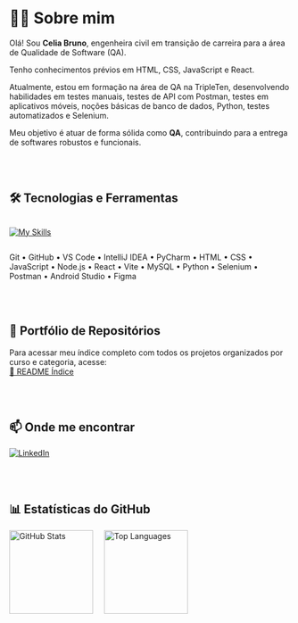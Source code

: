 # 👩‍💻 Sobre mim

Olá! Sou **Celia Bruno**, engenheira civil em transição de carreira para a área de Qualidade de Software (QA).

Tenho conhecimentos prévios em HTML, CSS, JavaScript e React.  

Atualmente, estou em formação na área de QA na TripleTen, desenvolvendo habilidades em testes manuais, testes de API com Postman, testes em aplicativos móveis, noções básicas de banco de dados, Python, testes automatizados e Selenium. 

Meu objetivo é atuar de forma sólida como **QA**, contribuindo para a entrega de softwares robustos e funcionais.

<br>

<br>

## 🛠️ Tecnologias e Ferramentas

<div style="display: flex; flex-wrap: wrap; justify-content: flex-start">
  
  [![My Skills](https://skillicons.dev/icons?i=git,github,vscode,idea,pycharm,html,css,js,nodejs,react,vite,mysql,py,selenium,postman,androidstudio,figma&theme=dark)](https://skillicons.dev)
  
</div>

Git • GitHub • VS Code • IntelliJ IDEA • PyCharm • HTML • CSS • JavaScript • Node.js • React • Vite • MySQL • Python • Selenium • Postman • Android Studio • Figma

<br>

<br>

## 📁 Portfólio de Repositórios

Para acessar meu índice completo com todos os projetos organizados por curso e categoria, acesse:  
[📂 README Índice](https://github.com/celiapaivab/readme-indice)


<br>

<br>

## 📫 Onde me encontrar

[![LinkedIn](https://img.shields.io/badge/LinkedIn-0077B5?style=for-the-badge&logo=linkedin&logoColor=white)](https://www.linkedin.com/in/celia-paiva/)


<br>

<br>

## 📊 Estatísticas do GitHub

<div style="display: flex; gap: 20px; flex-wrap: wrap; align-items: center;">

  <img src="https://github-readme-stats.vercel.app/api?username=celiapaivab&show_icons=true&theme=default&count_private=true" alt="GitHub Stats" height="150"/>
  
  <img src="https://github-readme-stats.vercel.app/api/top-langs/?username=celiapaivab&layout=compact&theme=default" alt="Top Languages" height="150"/>

</div>
